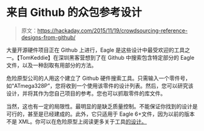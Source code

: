 # 来自 Github 的众包参考设计

> 原文：<https://hackaday.com/2015/11/19/crowdsourcing-reference-designs-from-github/>

大量开源硬件项目正在 Github 上进行，Eagle 是这些设计中最受欢迎的工具之一。【TomKeddie】在深圳黑客营想到了在 Github 中搜索包含特定部分的 Eagle 文件，以及一种刮取有用部分的方法。

危险原型公司的人用这个建立了 Github 硬件搜索工具。只需输入一个零件号，如“ATmega328P”，您将收到一个使用该零件的设计列表。然后，您可以研究该设计，并将其作为您自己项目的参考。您也可以抓取零件的库文件。

当然，这也有一定的局限性。最明显的是缺乏质量控制。不能保证你找到的设计是可行的，甚至是已经建成的。此外，它只适用于 Eagle 6+文件，因为以前的版本不是 XML。你可以在危险原型上阅读更多关于工具[的设计。](http://dangerousprototypes.com/2015/11/12/search-github-projects-by-component-find-design-references/)